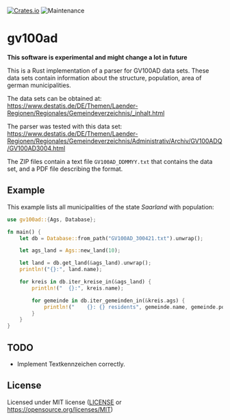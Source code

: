 [![Crates.io](https://img.shields.io/crates/v/gv100ad.svg)](https://crates.io/crates/gv100ad)
![Maintenance](https://img.shields.io/badge/maintenance-experimental-blue.svg)

# gv100ad

**This software is experimental and might change a lot in future**

This is a Rust implementation of a parser for GV100AD data sets. These data sets contain information about the structure, population, area of german municipalities.

The data sets can be obtained at: https://www.destatis.de/DE/Themen/Laender-Regionen/Regionales/Gemeindeverzeichnis/_inhalt.html

The parser was tested with this data set: https://www.destatis.de/DE/Themen/Laender-Regionen/Regionales/Gemeindeverzeichnis/Administrativ/Archiv/GV100ADQ/GV100AD3004.html

The ZIP files contain a text file `GV100AD_DDMMYY.txt` that contains the data set, and a PDF file describing the format.

## Example

This example lists all municipalities of the state *Saarland* with population:

```rust
use gv100ad::{Ags, Database};

fn main() {
    let db = Database::from_path("GV100AD_300421.txt").unwrap();

    let ags_land = Ags::new_land(10);

    let land = db.get_land(&ags_land).unwrap();
    println!("{}:", land.name);

    for kreis in db.iter_kreise_in(&ags_land) {
        println!("  {}:", kreis.name);

        for gemeinde in db.iter_gemeinden_in(&kreis.ags) {
            println!("    {}: {} residents", gemeinde.name, gemeinde.population_total);
        }
    }
}
```

## TODO

 - Implement Textkennzeichen correctly.


## License

Licensed under MIT license ([LICENSE](LICENSE) or https://opensource.org/licenses/MIT)
